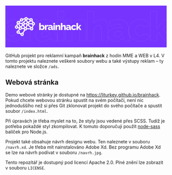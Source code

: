 ![Logo](banner.jpg)

GitHub projekt pro reklamní kampaň **brainhack** z hodin MME a WEB v L4. V tomto projektu naleznete veškeré soubory webu a také výstupy reklam – ty naleznete ve složce `/ads`.

## Webová stránka

Demo webové stránky je dostupné na https://liturkey.github.io/brainhack. Pokud chcete webovou stránku spustit na svém počítači, není nic jednoduššího než si přes Git zklonovat projekt do svého počítače a spustit soubor `/index.html`.

Při úpravách je třeba myslet na to, že styly jsou vedené přes SCSS. Tudíž je potřeba pokaždé styl zkompilovat. K tomuto doporučuji použít [node-sass](https://github.com/sass/node-sass) balíček pro Node.js.

Projekt také obsahuje návrh designu webu. Ten naleznete v souboru `/navrh.xd`. Je třeba mít nainstalováno Adobe Xd. Bez programu Adobe Xd se lze na návrh podívat v souboru `/navrh.jpg`.

Tento repozítář je dostupný pod licencí Apache 2.0. Plné znění lze zobrazit v souboru `LICENSE`.